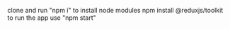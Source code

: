 clone and run "npm i" to install node modules
npm install @reduxjs/toolkit
to run the app use "npm start"
